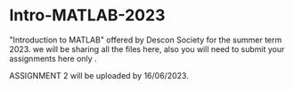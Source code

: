 # Intro-MATLAB-2023
"Introduction to MATLAB" offered by Descon Society for the summer term 2023.
we will be sharing all the files here, also you will need to submit your assignments here only .


ASSIGNMENT 2 will be uploaded by 16/06/2023.
